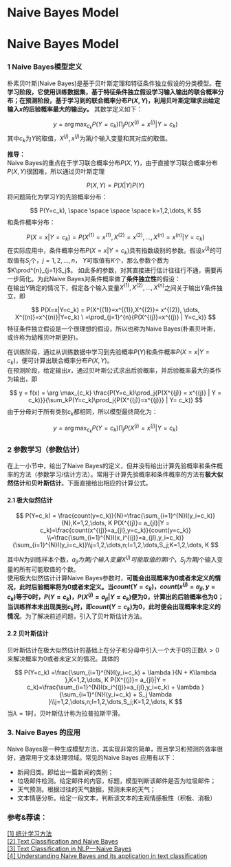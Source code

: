 # Naive Bayes Model


Naive Bayes Model
=================



### 1 Naive Bayes模型定义

朴素贝叶斯(Naive Bayes)是基于贝叶斯定理和特征条件独立假设的分类模型。**在学习阶段，它使用训练数据集，基于特征条件独立假设学习输入输出的联合概率分布；在预测阶段，基于学习到的联合概率分布$P(X, Y)$，利用贝叶斯定理求出给定输入$x$的后验概率最大的输出$y$。** 其数学定义如下：

$$
y = \arg \max_{c_k} P(Y=c_k)\prod_j{P(X^{(j)} = x^{(j)} | Y = c_k)}
$$
其中$c_k$为$Y$的取值，$X^{(j)}, x^{(j)}$为第$j$个输入变量和其对应的取值。

**推导：**  
Naive Bayes的重点在于学习联合概率分布$P(X, Y)$，由于直接学习联合概率分布$P(X, Y)$很困难，所以通过贝叶斯定理

$$
P(X, Y) = P(X|Y)P(Y)
$$
将问题简化为学习$Y$的先验概率分布：

$$
P(Y=c_k), \space \space \space \space k=1,2,\dots, K
$$
和条件概率分布：

$$
P(X = x | Y = c_k) = P(X^{(1)}=x^{(1)},X^{(2)}= x^{(2)}, \dots, X^{(n)}=x^{(n)}|Y=c_k)
$$
在实际应用中，条件概率分布$P(X = x | Y = c_k)$具有指数级别的参数。假设$x^{(j)}$的可取值有$S_j$个，$j=1, 2, \dots, n$， $Y$可取值有$K$个，那么参数个数为$K\prod^{n}_{j=1}S_j$。 如此多的参数，对其直接进行估计往往行不通，需要再一步简化。为此Naive Bayes对条件概率做了**条件独立性**的假设：  
在输出$Y$确定的情况下，假定各个输入变量$X^{(1)}, X^{(2)}, \dots, X^{(n)}$之间关于输出$Y$条件独立，即

$$
P(X=x|Y=c_k) = P(X^{(1)}=x^{(1)},X^{(2)}= x^{(2)}, \dots, X^{(n)}=x^{(n)}|Y=c_k) \ =\prod_{j=1}^{n}{P(X^{(j)}=x^{(j)} | Y=c_k)}
$$
特征条件独立假设是一个很理想的假设，所以也称为Naive Bayes(朴素贝叶斯，或许称为幼稚贝叶斯更好)。

在训练阶段，通过从训练数据中学习到先验概率$P(Y)$和条件概率$P(X=x|Y=c_k)$，便可计算出联合概率分布$P(X, Y)$。  
在预测阶段，给定输出$x$，通过贝叶斯公式求出后验概率，并后验概率最大的类作为输出，即

$$
y = f(x) = \arg \max_{c_k} \frac{P(Y=c_k)\prod_j{P(X^{(j)} = x^{(j)} | Y = c_k)}}{\sum_kP(Y=c_k)\prod_j{P(X^{(j)}=x^{(j)}} | Y= c_k)}
$$
由于分母对于所有类别$c_k$都相同，所以模型最终简化为：

$$
y = \arg \max_{c_k} P(Y=c_k)\prod_j{P(X^{(j)} = x^{(j)} | Y = c_k)}
$$


### 2 参数学习（参数估计）

在上一小节中，给出了Naive Bayes的定义，但并没有给出计算先验概率和条件概率的方法（参数学习/估计方法）。常用于计算先验概率和条件概率的方法有**极大似然估计**和**贝叶斯估计**。下面直接给出相应的计算公式。

#### 2.1 极大似然估计

$$
P(Y=c_k) = \frac{count(y=c_k)}{N}=\frac{\sum_{i=1}^{N}I(y_i=c_k)}{N},K=1,2,\dots, K P(X^{(j)}= a_{jl}|Y = c_k)=\frac{count(x^{(j)}=a_{jl},y=c_k)}{count(y=c_k)} 
\\=\frac{\sum_{i=1}^{N}I(x_i^{(j)}=a_{jl},y_i=c_k)}{\sum_{i=1}^{N}I(y_i=c_k)}\\j=1,2,\dots,n;l=1,2,\dots,S_j;K=1,2,\dots, K
$$

其中$N$为训练样本个数，$a_{jl}为第j个输入变量X^{(j)}可能取值的第l个$，$S_j为第j$个输入变量的所有可能取值的个数。  
使用极大似然估计计算Naive Bayes参数时，**可能会出现概率为0或者未定义的情况，此时后验概率将为0或者未定义。当$count(Y=c_k)，count(x^{(j)}=a_{jl},y=c_k)$等于0时，$P(Y=c_k)，P(X^{(j)}= a_{jl}|Y = c_k)$便为0，计算出的后验概率也为0；当训练样本未出现类别$c_k$时，即$count(Y=c_k)$为0，此时便会出现概率未定义的情况**。为了解决前述问题，引入了贝叶斯估计方法。

#### 2.2 贝叶斯估计

贝叶斯估计在极大似然估计的基础上在分子和分母中引入一个大于0的正数$\lambda>0$来解决概率为0或者未定义的情况。具体的

$$
P(Y=c_k) =\frac{\sum_{i=1}^{N}I(y_i=c_k) + \lambda }{N + K\lambda },K=1,2,\dots, K P(X^{(j)}= a_{jl}|Y = c_k)=\frac{\sum_{i=1}^{N}I(x_i^{(j)}=a_{jl},y_i=c_k) + \lambda } {\sum_{i=1}^{N}I(y_i=c_k) + S_j \lambda }\\j=1,2,\dots,n;l=1,2,\dots,S_j;K=1,2,\dots, K
$$
当$\lambda = 1$时，贝叶斯估计称为拉普拉斯平滑。

### 3\. Naive Bayes 的应用

Naive Bayes是一种生成模型方法，其实现非常的简单，而且学习和预测的效率很好，通常用于文本处理领域。常见的Naive Bayes 应用有以下：

*   新闻归类。即给出一篇新闻的类别；
*   垃圾邮件检测。给定邮件的内容，标题，模型判断该邮件是否为垃圾邮件；
*   天气预测。根据过往的天气数据，预测未来的天气；
*   文本情感分析。给定一段文本，判断该文本的主观情感极性（积极、消极）

### 参考&荐读：

[[1] 统计学习方法](https://www.amazon.cn/dp/B00EE5IAHW/ref=sr_1_2?ie=UTF8&qid=1552572216&sr=8-2&keywords=%E7%BB%9F%E8%AE%A1%E5%AD%A6%E4%B9%A0)  
[[2] Text Classification and Naive Bayes](https://web.stanford.edu/class/cs124/lec/naivebayes.pdf)  
[[3] Text Classification in NLP — Naive Bayes](https://medium.com/@theflyingmantis/text-classification-in-nlp-naive-bayes-a606bf419f8c)  
[[4] Understanding Naive Bayes and its application in text classification](https://medium.com/datadriveninvestor/understanding-naive-bayes-and-its-application-in-text-classification-99c38e739f88)

